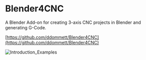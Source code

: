 # Blender4CNC

A Blender Add-on for creating 3-axis CNC projects in Blender and generating G-Code.

[https://github.com/ddommett/Blender4CNC](https://github.com/ddommett/Blender4CNC)

![Introduction_Examples](https://user-images.githubusercontent.com/123887381/236630635-fdd8464b-d044-49f0-8955-b4c56f175bcb.png)

